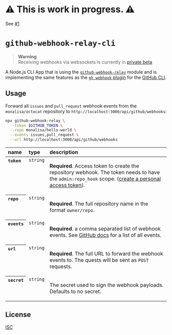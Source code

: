 # ⚠️ This is work in progress. ⚠️

See [#1](https://github.com/gr2m/github-webhook-relay-cli/pull/1)

# `github-webhook-relay-cli`

> **Warning**  
> Receiving webhooks via websockets is currently in [private beta](https://github.blog/changelog/2022-11-16-webhook-forwarding-in-the-github-cli-public-beta/)

A Node.js CLI App that is using the [`github-webhook-relay`](https://github.com/gr2m/github-webhook-relay#readme) module and is implementing the same features as the [`gh webhook` plugin](https://github.com/cli/gh-webhook) for the [GitHub CLI](https://cli.github.com/).

## Usage

Forward all `issues` and `pull_request` webhook events from the `monalisa/octocat` repository to `http://localhost:3000/api/github/webhooks`:

```sh
npx github-webhook-relay \
  --token $GITHUB_TOKEN \
  --repo monalisa/hello-world \
  --events issues,pull_request \
  --url http://localhost:3000/api/github/webhooks
```

<table>
  <thead align=left>
    <tr>
      <th>
        name
      </th>
      <th>
        type
      </th>
      <th width=100%>
        description
      </th>
    </tr>
  </thead>
  <tbody align=left valign=top>
    <tr>
      <th>
        <code>token</code>
      </th>
      <td>
        <code>string</code>
      </td>
      <td>

**Required**. Access token to create the repository webhook. The token needs to have the `admin:repo_hook` scope. ([create a personal access token](https://github.com/settings/tokens/new?scopes=admin:repo_hook&description=github-webhook-relay)).

</td>
    </tr>
    <tr>
      <th>
        <code>repo</code>
      </th>
      <td>
        <code>string</code>
      </td>
      <td>

**Required**. The full repository name in the format `owner/repo`.

</td>
    </tr>
    <tr>
      <th>
        <code>events</code>
      </th>
      <td>
        <code>string</code>
      </td>
      <td>

**Required**. a comma separated list of webhook events. See [GitHub docs](https://docs.github.com/en/developers/webhooks-and-events/webhooks/webhook-events-and-payloads) for a list of all events.

</td>
    </tr>
    <tr>
      <th>
        <code>url</code>
      </th>
      <td>
        <code>string</code>
      </td>
      <td>

**Required**. The full URL to forward the webhook events to. The quests will be sent as `POST` requests.

</td>
    </tr>
    <tr>
      <th>
        <code>secret</code>
      </th>
      <td>
        <code>string</code>
      </td>
      <td>

The secret used to sign the webhook payloads. Defaults to no secret.

</td>
    </tr>
  </tbody>
</table>

## License

[ISC](LICENSE)
